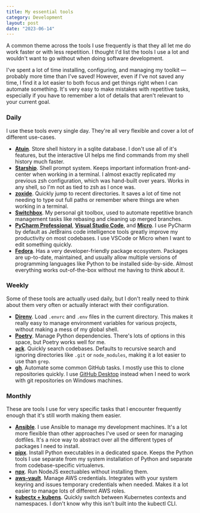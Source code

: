 ```yaml
---
title: My essential tools
category: Development
layout: post
date: "2023-06-14"
---
```


A common theme across the tools I use frequently is that they all let me do work faster or with less repetition. I thought I'd list the tools I use a lot and wouldn't want to go without when doing software development.

I've spent a lot of time installing, configuring, and managing my toolkit — probably more time than I've saved! However, even if I've not saved any time, I find it a lot easier to both focus and get things right when I can automate something. It's very easy to make mistakes with repetitive tasks, especially if you have to remember a lot of details that aren't relevant to your current goal.

### Daily

I use these tools every single day. They're all very flexible and cover a lot of different use-cases.

- **[Atuin](https://atuin.sh/)**. Store shell history in a sqlite database. I don't use all of it's features, but the interactive UI helps me find commands from my shell history much faster.
- **[Starship](https://starship.rs/)**. Shell prompt system. Keeps important information front-and-center when working in a terminal. I almost exactly replicated my previous zsh configuration, which was hand-built over years. Works in any shell, so I'm not as tied to zsh as I once was.
- **[zoxide](https://github.com/ajeetdsouza/zoxide)**. Quickly jump to recent directories. It saves a lot of time not needing to type out full paths or remember where things are when working in a terminal.
- **[Switchbox](https://github.com/borntyping/switchbox)**. My personal git toolbox, used to automate repetitive branch management tasks like rebasing and cleaning up merged branches.
- **[PyCharm Professional](https://www.jetbrains.com/pycharm/)**, **[Visual Studio Code](https://code.visualstudio.com/)**, and **[Micro](https://micro-editor.github.io/)**. I use PyCharm by default as JetBrains code intelligence tools greatly improve my productivity on most codebases. I use VSCode or Micro when I want to edit something quickly.
- **[Fedora](https://fedoraproject.org/)**. Has a very developer-friendly package ecosystem. Packages are up-to-date, maintained, and usually allow multiple versions of programming languages like Python to be installed side-by-side. Almost everything works out-of-the-box without me having to think about it.

### Weekly

Some of these tools are actually used daily, but I don't really need to think about them very often or actually interact with their configuration.

- **[Direnv](https://direnv.net/)**. Load `.envrc` and `.env` files in the current directory. This makes it really easy to manage environment variables for various projects, without making a mess of my global shell.
- **[Poetry](https://github.com/python-poetry/poetry/)**. Manage Python dependencies. There's lots of options in this space, but Poetry works well for me.
- **[ack](https://beyondgrep.com/)**. Quickly search codebases. Defaults to recursive search and ignoring directories like `.git` or `node_modules`, making it a lot easier to use than `grep`.
- **[gh](https://github.com/cli/cli)**. Automate some common GitHub tasks. I mostly use this to clone repositories quickly. I use [GitHub Desktop](https://desktop.github.com/) instead when I need to work with git repositories on Windows machines.

### Monthly

These are tools I use for very specific tasks that I encounter frequently enough that it's still worth making them easier.

- **[Ansible](https://github.com/ansible/ansible)**. I use Ansible to manage my development machines. It's a lot more flexible than other approaches I've used or seen for managing dotfiles. It's a nice way to abstract over all the different types of packages I need to install.
- **[pipx](https://pypa.github.io/pipx/)**. Install Python executables in a dedicated space. Keeps the Python tools I use separate from my system installation of Python and separate from codebase-specific virtualenvs.
- **[npx](https://www.npmjs.com/package/npx)**. Run NodeJS exectuables without installing them.
- **[aws-vault](https://github.com/99designs/aws-vault/)**. Manage AWS credentials. Integrates with your system keyring and issues temporary credentials when needed. Makes it a lot easier to manage lots of different AWS roles.
- **[kubectx + kubens](https://github.com/ahmetb/kubectx)**. Quickly switch between Kubernetes contexts and namespaces. I don't know why this isn't built into the kubectl CLI.
